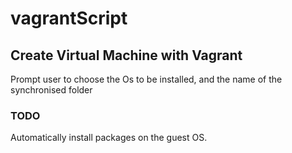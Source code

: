 # vagrantScript

## Create Virtual Machine with Vagrant 

Prompt user to choose the Os to be installed, and the name of the synchronised folder

### TODO

Automatically install packages on the guest OS.